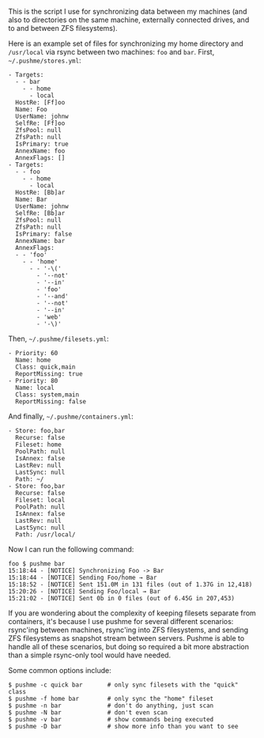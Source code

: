 This is the script I use for synchronizing data between my machines (and also
to directories on the same machine, externally connected drives, and to and
between ZFS filesystems).

Here is an example set of files for synchronizing my home directory and
`/usr/local` via rsync between two machines: `foo` and `bar`.  First,
`~/.pushme/stores.yml`:

    - Targets:
      - - bar
        - - home
          - local
      HostRe: [Ff]oo
      Name: Foo
      UserName: johnw
      SelfRe: [Ff]oo
      ZfsPool: null
      ZfsPath: null
      IsPrimary: true
      AnnexName: foo
      AnnexFlags: []
    - Targets:
      - - foo
        - - home
          - local
      HostRe: [Bb]ar
      Name: Bar
      UserName: johnw
      SelfRe: [Bb]ar
      ZfsPool: null
      ZfsPath: null
      IsPrimary: false
      AnnexName: bar
      AnnexFlags:
      - - 'foo'
        - - 'home'
          - - '-\('
            - '--not'
            - '--in'
            - 'foo'
            - '--and'
            - '--not'
            - '--in'
            - 'web'
            - '-\)'

Then, `~/.pushme/filesets.yml`:

    - Priority: 60
      Name: home
      Class: quick,main
      ReportMissing: true
    - Priority: 80
      Name: local
      Class: system,main
      ReportMissing: false

And finally, `~/.pushme/containers.yml`:

    - Store: foo,bar
      Recurse: false
      Fileset: home
      PoolPath: null
      IsAnnex: false
      LastRev: null
      LastSync: null
      Path: ~/
    - Store: foo,bar
      Recurse: false
      Fileset: local
      PoolPath: null
      IsAnnex: false
      LastRev: null
      LastSync: null
      Path: /usr/local/

Now I can run the following command:

    foo $ pushme bar
    15:18:44 - [NOTICE] Synchronizing Foo -> Bar
    15:18:44 - [NOTICE] Sending Foo/home → Bar
    15:18:52 - [NOTICE] Sent 151.0M in 131 files (out of 1.37G in 12,418)
    15:20:26 - [NOTICE] Sending Foo/local → Bar
    15:21:02 - [NOTICE] Sent 0b in 0 files (out of 6.45G in 207,453)

If you are wondering about the complexity of keeping filesets separate from
containers, it's because I use pushme for several different scenarios:
rsync'ing between machines, rsync'ing into ZFS filesystems, and sending ZFS
filesystems as snapshot stream between servers.  Pushme is able to handle all
of these scenarios, but doing so required a bit more abstraction than a simple
rsync-only tool would have needed.

Some common options include:

    $ pushme -c quick bar       # only sync filesets with the "quick" class
    $ pushme -f home bar        # only sync the "home" fileset
    $ pushme -n bar             # don't do anything, just scan
    $ pushme -N bar             # don't even scan
    $ pushme -v bar             # show commands being executed
    $ pushme -D bar             # show more info than you want to see
